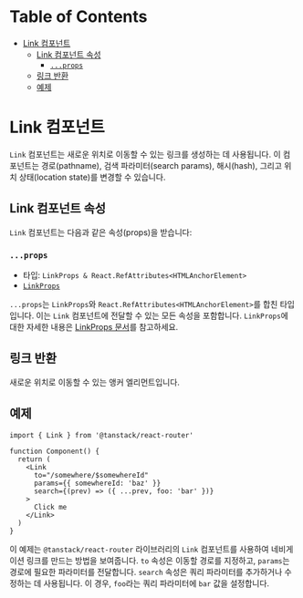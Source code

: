 # Table of Contents

- [Link 컴포넌트](#link-컴포넌트)
  - [Link 컴포넌트 속성](#link-컴포넌트-속성)
    - [`...props`](#props)
  - [링크 반환](#링크-반환)
  - [예제](#예제)

# Link 컴포넌트

`Link` 컴포넌트는 새로운 위치로 이동할 수 있는 링크를 생성하는 데 사용됩니다. 이 컴포넌트는 경로(pathname), 검색 파라미터(search params), 해시(hash), 그리고 위치 상태(location state)를 변경할 수 있습니다.


## Link 컴포넌트 속성

`Link` 컴포넌트는 다음과 같은 속성(props)을 받습니다:


### `...props`

- 타입: `LinkProps & React.RefAttributes<HTMLAnchorElement>`
- [`LinkProps`](./LinkPropsType.md)

`...props`는 `LinkProps`와 `React.RefAttributes<HTMLAnchorElement>`를 합친 타입입니다. 이는 `Link` 컴포넌트에 전달할 수 있는 모든 속성을 포함합니다. `LinkProps`에 대한 자세한 내용은 [LinkProps 문서](./LinkPropsType.md)를 참고하세요.


## 링크 반환

새로운 위치로 이동할 수 있는 앵커 엘리먼트입니다.


## 예제

```tsx
import { Link } from '@tanstack/react-router'

function Component() {
  return (
    <Link
      to="/somewhere/$somewhereId"
      params={{ somewhereId: 'baz' }}
      search={(prev) => ({ ...prev, foo: 'bar' })}
    >
      Click me
    </Link>
  )
}
```

이 예제는 `@tanstack/react-router` 라이브러리의 `Link` 컴포넌트를 사용하여 네비게이션 링크를 만드는 방법을 보여줍니다. `to` 속성은 이동할 경로를 지정하고, `params`는 경로에 필요한 파라미터를 전달합니다. `search` 속성은 쿼리 파라미터를 추가하거나 수정하는 데 사용됩니다. 이 경우, `foo`라는 쿼리 파라미터에 `bar` 값을 설정합니다.


